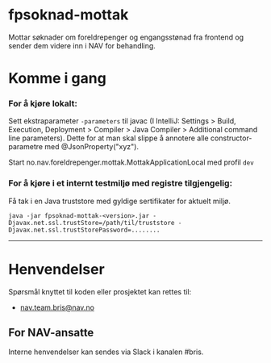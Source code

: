 fpsoknad-mottak
================

Mottar søknader om foreldrepenger og engangsstønad fra frontend og sender dem videre inn i NAV for behandling.

# Komme i gang

### For å kjøre lokalt:

Sett ekstraparameter `-parameters` til javac (I IntelliJ: Settings > Build, Execution, Deployment > Compiler > Java Compiler > Additional command line parameters).
Dette for at man skal slippe å annotere alle constructor-parametre med @JsonProperty("xyz").

Start no.nav.foreldrepenger.mottak.MottakApplicationLocal med profil `dev`

### For å kjøre i et internt testmiljø med registre tilgjengelig: 
 
Få tak i en Java truststore med gyldige sertifikater for aktuelt miljø.

`java -jar fpsoknad-mottak-<version>.jar -Djavax.net.ssl.trustStore=/path/til/truststore -Djavax.net.ssl.trustStorePassword=........`

---

# Henvendelser

Spørsmål knyttet til koden eller prosjektet kan rettes til:

* nav.team.bris@nav.no

## For NAV-ansatte

Interne henvendelser kan sendes via Slack i kanalen #bris.
